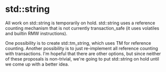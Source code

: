 std::string
======

All work on std::string is temporarily on hold.  std::string uses a reference
counting mechanism that is not currently transaction_safe (it uses volatiles
and builtin RMW instructions).

One possibility is to create std::tm_string, which uses TM for reference
counting.  Another possibility is to just re-implement all reference counting
with transactions.  I'm hopeful that there are other options, but since
neither of these proposals is non-trivial, we're going to put std::string on
hold until we come up with a better idea.
